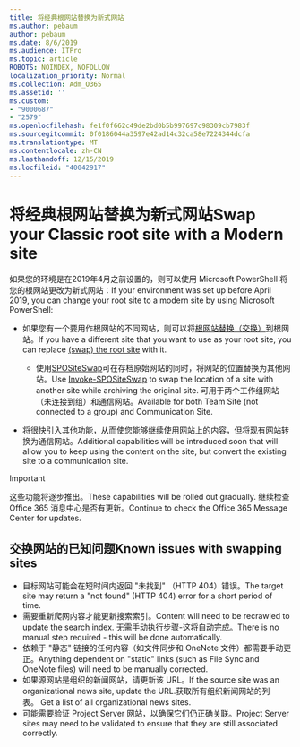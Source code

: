 ```yaml
---
title: 将经典根网站替换为新式网站
ms.author: pebaum
author: pebaum
ms.date: 8/6/2019
ms.audience: ITPro
ms.topic: article
ROBOTS: NOINDEX, NOFOLLOW
localization_priority: Normal
ms.collection: Adm_O365
ms.assetid: ''
ms.custom:
- "9000687"
- "2579"
ms.openlocfilehash: fe1f0f662c49de2bd0b5b997697c98309cb7983f
ms.sourcegitcommit: 0f0186044a3597e42ad14c32ca58e7224344dcfa
ms.translationtype: MT
ms.contentlocale: zh-CN
ms.lasthandoff: 12/15/2019
ms.locfileid: "40042917"
---
```

# <a name="swap-your-classic-root-site-with-a-modern-site"></a><span data-ttu-id="24e70-102">将经典根网站替换为新式网站</span><span class="sxs-lookup"><span data-stu-id="24e70-102">Swap your Classic root site with a Modern site</span></span>

<span data-ttu-id="24e70-103">如果您的环境是在2019年4月之前设置的，则可以使用 Microsoft PowerShell 将您的根网站更改为新式网站：</span><span class="sxs-lookup"><span data-stu-id="24e70-103">If your environment was set up before April 2019, you can change your root site to a modern site by using Microsoft PowerShell:</span></span>

- <span data-ttu-id="24e70-104">如果您有一个要用作根网站的不同网站，则可以将[根网站替换（交换）](https://docs.microsoft.com/sharepoint/modern-root-site)到根网站。</span><span class="sxs-lookup"><span data-stu-id="24e70-104">If you have a different site that you want to use as your root site, you can replace [(swap) the root site](https://docs.microsoft.com/sharepoint/modern-root-site) with it.</span></span> 
    - <span data-ttu-id="24e70-105">使用[SPOSiteSwap](https://docs.microsoft.com/powershell/module/sharepoint-online/invoke-spositeswap?view=sharepoint-ps)可在存档原始网站的同时，将网站的位置替换为其他网站。</span><span class="sxs-lookup"><span data-stu-id="24e70-105">Use [Invoke-SPOSiteSwap](https://docs.microsoft.com/powershell/module/sharepoint-online/invoke-spositeswap?view=sharepoint-ps) to swap the location of a site with another site while archiving the original site.</span></span> <span data-ttu-id="24e70-106">可用于两个工作组网站（未连接到组）和通信网站。</span><span class="sxs-lookup"><span data-stu-id="24e70-106">Available for both Team Site (not connected to a group) and Communication Site.</span></span> 

- <span data-ttu-id="24e70-107">将很快引入其他功能，从而使您能够继续使用网站上的内容，但将现有网站转换为通信网站。</span><span class="sxs-lookup"><span data-stu-id="24e70-107">Additional capabilities will be introduced soon that will allow you to keep using the content on the site, but convert the existing site to a communication site.</span></span> 
>[!Important]
><span data-ttu-id="24e70-108">这些功能将逐步推出。</span><span class="sxs-lookup"><span data-stu-id="24e70-108">These capabilities will be rolled out gradually.</span></span> <span data-ttu-id="24e70-109">继续检查 Office 365 消息中心是否有更新。</span><span class="sxs-lookup"><span data-stu-id="24e70-109">Continue to check the Office 365 Message Center for updates.</span></span> 

## <a name="known-issues-with-swapping-sites"></a><span data-ttu-id="24e70-110">交换网站的已知问题</span><span class="sxs-lookup"><span data-stu-id="24e70-110">Known issues with swapping sites</span></span>

- <span data-ttu-id="24e70-111">目标网站可能会在短时间内返回 "未找到" （HTTP 404）错误。</span><span class="sxs-lookup"><span data-stu-id="24e70-111">The target site may return a "not found" (HTTP 404) error for a short period of time.</span></span>
- <span data-ttu-id="24e70-112">需要重新爬网内容才能更新搜索索引。</span><span class="sxs-lookup"><span data-stu-id="24e70-112">Content will need to be recrawled to update the search index.</span></span> <span data-ttu-id="24e70-113">无需手动执行步骤-这将自动完成。</span><span class="sxs-lookup"><span data-stu-id="24e70-113">There is no manual step required - this will be done automatically.</span></span>
- <span data-ttu-id="24e70-114">依赖于 "静态" 链接的任何内容（如文件同步和 OneNote 文件）都需要手动更正。</span><span class="sxs-lookup"><span data-stu-id="24e70-114">Anything dependent on "static" links (such as File Sync and OneNote files) will need to be manually corrected.</span></span>
- <span data-ttu-id="24e70-115">如果源网站是组织的新闻网站，请更新该 URL。</span><span class="sxs-lookup"><span data-stu-id="24e70-115">If the source site was an organizational news site, update the URL.</span></span><span data-ttu-id="24e70-116">获取所有组织新闻网站的列表。</span><span class="sxs-lookup"><span data-stu-id="24e70-116"> Get a list of all organizational news sites.</span></span>
- <span data-ttu-id="24e70-117">可能需要验证 Project Server 网站，以确保它们仍正确关联。</span><span class="sxs-lookup"><span data-stu-id="24e70-117">Project Server sites may need to be validated to ensure that they are still associated correctly.</span></span>





